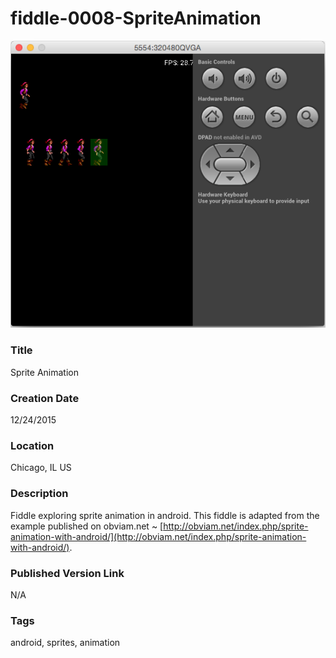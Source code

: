 fiddle-0008-SpriteAnimation
======

![Screenshot](screenshot.png)


### Title

Sprite Animation

### Creation Date

12/24/2015


### Location

Chicago, IL US


### Description

Fiddle exploring sprite animation in android.  This fiddle is adapted from the example published on obviam.net ~ [http://obviam.net/index.php/sprite-animation-with-android/](http://obviam.net/index.php/sprite-animation-with-android/).


### Published Version Link

N/A


### Tags

android, sprites, animation

